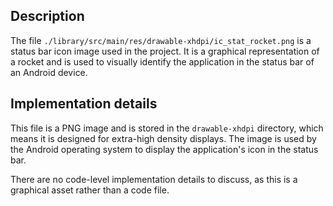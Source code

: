 ## Description

The file `./library/src/main/res/drawable-xhdpi/ic_stat_rocket.png` is a status bar icon image used in the project. It is a graphical representation of a rocket and is used to visually identify the application in the status bar of an Android device.


## Implementation details

This file is a PNG image and is stored in the `drawable-xhdpi` directory, which means it is designed for extra-high density displays. The image is used by the Android operating system to display the application's icon in the status bar.

There are no code-level implementation details to discuss, as this is a graphical asset rather than a code file.



